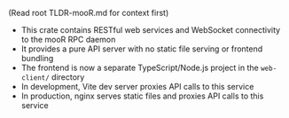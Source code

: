 (Read root TLDR-mooR.md for context first)

- This crate contains RESTful web services and WebSocket connectivity to the mooR RPC daemon
- It provides a pure API server with no static file serving or frontend bundling
- The frontend is now a separate TypeScript/Node.js project in the `web-client/` directory
- In development, Vite dev server proxies API calls to this service
- In production, nginx serves static files and proxies API calls to this service
